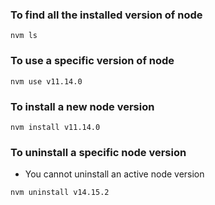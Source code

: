 
### To find all the installed version of node
```
nvm ls
```

### To use a specific version of node
```
nvm use v11.14.0
```

### To install a new node version
```
nvm install v11.14.0
```

### To uninstall a specific node version
- You cannot uninstall an active node version
```
nvm uninstall v14.15.2
```